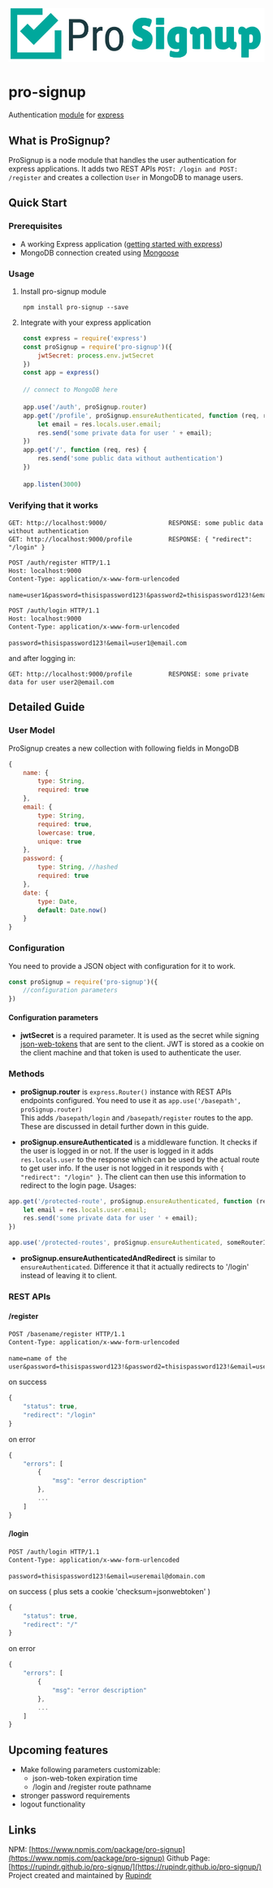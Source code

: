![ProSignup Logo](https://raw.githubusercontent.com/rupindr/pro-signup/master/docs/logo.png)
# pro-signup  
  
Authentication [module](https://www.npmjs.com/package/pro-signup) for [express](https://github.com/expressjs/express)  

## What is ProSignup?

ProSignup is a node module that handles the user authentication for express applications. It adds two REST APIs ```POST: /login and POST: /register``` and creates a collection ```User``` in MongoDB to manage users.

## Quick Start  
### Prerequisites
* A working Express application ([getting started with express](https://expressjs.com/en/starter/hello-world.html))
* MongoDB connection created using [Mongoose](https://mongoosejs.com/)

### Usage
1. Install pro-signup module  
```
    npm install pro-signup --save
```  
2. Integrate with your express application  
```javascript
    const express = require('express')
    const proSignup = require('pro-signup')({
        jwtSecret: process.env.jwtSecret
    })
    const app = express()

    // connect to MongoDB here

    app.use('/auth', proSignup.router)
    app.get('/profile', proSignup.ensureAuthenticated, function (req, res) {
        let email = res.locals.user.email;
        res.send('some private data for user ' + email);
    })
    app.get('/', function (req, res) {
        res.send('some public data without authentication')
    })

    app.listen(3000)
```

### Verifying that it works
```
GET: http://localhost:9000/                 RESPONSE: some public data without authentication
GET: http://localhost:9000/profile          RESPONSE: { "redirect": "/login" }
```
```
POST /auth/register HTTP/1.1
Host: localhost:9000
Content-Type: application/x-www-form-urlencoded

name=user1&password=thisispassword123!&password2=thisispassword123!&email=user1@email.com
```
```
POST /auth/login HTTP/1.1
Host: localhost:9000
Content-Type: application/x-www-form-urlencoded

password=thisispassword123!&email=user1@email.com
```
and after logging in:
```
GET: http://localhost:9000/profile          RESPONSE: some private data for user user2@email.com
```
## Detailed Guide

### User Model

ProSignup creates a new collection with following fields in MongoDB
```javascript
{
    name: {
        type: String,
        required: true
    },
    email: {
        type: String,
        required: true,
        lowercase: true,
        unique: true
    },
    password: {
        type: String, //hashed
        required: true
    },
    date: {
        type: Date,
        default: Date.now()
    }
}
```

### Configuration
You need to provide a JSON object with configuration for it to work.
```javascript
const proSignup = require('pro-signup')({
    //configuration parameters
})
```
#### Configuration parameters
* **jwtSecret** is a required parameter. It is used as the secret while signing [json-web-tokens](https://www.npmjs.com/package/jsonwebtoken) that are sent to the client. JWT is stored as a cookie on the client machine and that token is used to authenticate the user.

### Methods
* **proSignup.router** is ```express.Router()``` instance with REST APIs endpoints configured. You need to use it as ```app.use('/basepath', proSignup.router)```  
    This adds ```/basepath/login``` and ```/basepath/register``` routes to the app. These are discussed in detail further down in this guide.

* **proSignup.ensureAuthenticated** is a middleware function. It checks if the user is logged in or not. If the user is logged in it adds ```res.locals.user``` to the response which can be used by the actual route to get user info.
If the user is not logged in it responds with ```{ "redirect": "/login" }```. The client can then use this information to redirect to the login page. Usages:  

```javascript
app.get('/protected-route', proSignup.ensureAuthenticated, function (req, res) {
    let email = res.locals.user.email;
    res.send('some private data for user ' + email);
})
```
```javascript
app.use('/protected-routes', proSignup.ensureAuthenticated, someRouterInstance)
```

* **proSignup.ensureAuthenticatedAndRedirect** is similar to ```ensureAuthenticated```. Difference it that it actually redirects to '/login' instead of leaving it to client.

### REST APIs
#### /register

```
POST /basename/register HTTP/1.1
Content-Type: application/x-www-form-urlencoded

name=name of the user&password=thisispassword123!&password2=thisispassword123!&email=useremail@domain.com
```
on success
```javascript
{
    "status": true,
    "redirect": "/login"
}
```
on error
```javascript
{
    "errors": [
        {
            "msg": "error description"
        },
        ...
    ]
}
```
#### /login
```
POST /auth/login HTTP/1.1
Content-Type: application/x-www-form-urlencoded

password=thisispassword123!&email=useremail@domain.com
```
on success ( plus sets a cookie 'checksum=jsonwebtoken' )
```javascript
{
    "status": true,
    "redirect": "/"
}
```
on error
```javascript
{
    "errors": [
        {
            "msg": "error description"
        },
        ...
    ]
}
```

## Upcoming features
* Make following parameters customizable:
    * json-web-token expiration time
    * /login and /register route pathname
* stronger password requirements
* logout functionality

## Links
NPM: [https://www.npmjs.com/package/pro-signup](https://www.npmjs.com/package/pro-signup)
Github Page: [https://rupindr.github.io/pro-signup/](https://rupindr.github.io/pro-signup/)
Project created and maintained by [Rupindr](https://rupindr.com)  
